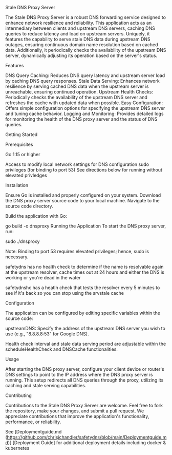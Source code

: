 Stale DNS Proxy Server

The Stale DNS Proxy Server is a robust DNS forwarding service designed to enhance network resilience and reliability. This application acts as an intermediary between clients and upstream DNS servers, caching DNS queries to reduce latency and load on upstream servers. Uniquely, it features the capability to serve stale DNS data during upstream DNS outages, ensuring continuous domain name resolution based on cached data. Additionally, it periodically checks the availability of the upstream DNS server, dynamically adjusting its operation based on the server's status.

Features

DNS Query Caching: Reduces DNS query latency and upstream server load by caching DNS query responses.
Stale Data Serving: Enhances network resilience by serving cached DNS data when the upstream server is unreachable, ensuring continued operation.
Upstream Health Checks: Periodically checks the availability of the upstream DNS server and refreshes the cache with updated data when possible.
Easy Configuration: Offers simple configuration options for specifying the upstream DNS server and tuning cache behavior.
Logging and Monitoring: Provides detailed logs for monitoring the health of the DNS proxy server and the status of DNS queries.

Getting Started

Prerequisites

Go 1.15 or higher

Access to modify local network settings for DNS configuration
sudo privileges (for binding to port 53) See directions below for running without elevated privledges 

Installation

Ensure Go is installed and properly configured on your system.
Download the DNS proxy server source code to your local machine.
Navigate to the source code directory.

Build the application with Go:

go build -o dnsproxy
Running the Application
To start the DNS proxy server, run:

sudo ./dnsproxy

Note: Binding to port 53 requires elevated privileges; hence, sudo is necessary.

safetydns has no health check to determine if the name is resolvable again at the upstream resolver, cache times out at 24 hours and either the DNS is working or you're dead in the water

safetydnshc has a heatlh check that tests the resolver every 5 minutes to see if it's back so you can stop using the srvstale cache

Configuration

The application can be configured by editing specific variables within the source code:

upstreamDNS: Specify the address of the upstream DNS server you wish to use (e.g., "8.8.8.8:53" for Google DNS).

Health check interval and stale data serving period are adjustable within the scheduleHealthCheck and DNSCache functionalities.

Usage

After starting the DNS proxy server, configure your client device or router's DNS settings to point to the IP address where the DNS proxy server is running. This setup redirects all DNS queries through the proxy, utilizing its caching and stale serving capabilities.

Contributing

Contributions to the Stale DNS Proxy Server are welcome. Feel free to fork the repository, make your changes, and submit a pull request. We appreciate contributions that improve the application's functionality, performance, or reliability.


See [Deploymentguide.md (https://github.com/chrisjchandler/safetydns/blob/main/Deploymentguide.md)] [Deployment Guide] for additional deployment details including docker & kubernetes 
